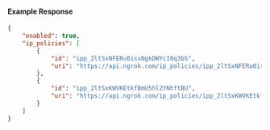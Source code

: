 <!-- Code generated for API Clients. DO NOT EDIT. -->

#### Example Response

```json
{
	"enabled": true,
	"ip_policies": [
		{
			"id": "ipp_2ltSxNFERu0isxNgkDWYcI0q3bS",
			"uri": "https://api.ngrok.com/ip_policies/ipp_2ltSxNFERu0isxNgkDWYcI0q3bS"
		},
		{
			"id": "ipp_2ltSxKWVKEtkfBmU5hl2YNhftBU",
			"uri": "https://api.ngrok.com/ip_policies/ipp_2ltSxKWVKEtkfBmU5hl2YNhftBU"
		}
	]
}
```
